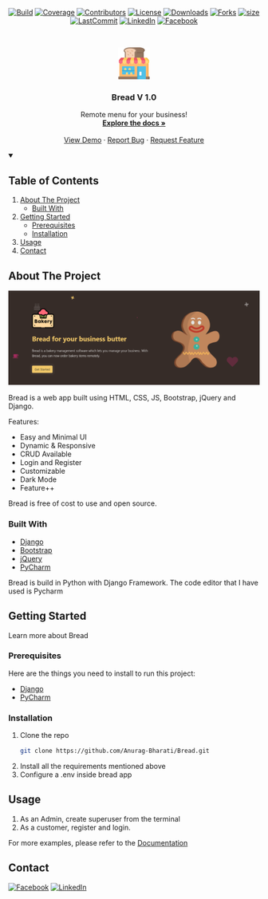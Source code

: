 <!--
*** Thanks othneildrew for providing this template
-->



<!-- PROJECT SHIELDS -->
<div align="center">

[![Build][build-shield]][build-url]
[![Coverage][covergae-shield]][coverage-url]
[![Contributors][contributors-shield]][contributors-url]
[![License][license-shield]][license-url]
[![Downloads][download-shield]][download-url]
[![Forks][forks-shield]][forks-url]
[![size][size-shield]][size-url]
[![LastCommit][lastCommit-shield]][size-url]
[![LinkedIn][linkedin-shield]][linkedin-url]
[![Facebook][facebook-shield]][facebook-url]
</div>


<!-- PROJECT LOGO -->
<br />
<p align="center">
  <a href="https://github.com/Anurag-Bharati/Bread">
    <img src="https://github.com/Anurag-Bharati/Bread/blob/main/static/images/bakeryShop.png" alt="Logo" width="64" height="64">
  </a>

  <h3 align="center">Bread V 1.0</h3>
 
  <p align="center"> </p>

  <p align="center">
    Remote menu for your business!
    <br />
    <a href="https://github.com/Anurag-Bharati/Bread/blob/main/static/misc/11494830_AnuragBharati_ST5007CEM.pdf"><strong>Explore the docs »</strong></a>
    <br />
    <br />
    <a href="https://github.com/Anurag-Bharati/Bread">View Demo</a>
    ·
    <a href="https://github.com/Anurag-Bharati/Bread/issues">Report Bug</a>
    ·
    <a href="https://github.com/Anurag-Bharati/Bread/issues">Request Feature</a>
  </p>
</p>



<!-- TABLE OF CONTENTS -->

<details open="open">
  <summary><h2>Table of Contents</summary>
  <ol>
    <li>
      <a href="#about-the-project">About The Project</a>
      <ul>
        <li><a href="#built-with">Built With</a></li>
      </ul>
    </li>
    <li>
      <a href="#getting-started">Getting Started</a>
      <ul>
        <li><a href="#prerequisites">Prerequisites</a></li>
        <li><a href="#installation">Installation</a></li>
      </ul>
    </li>
    <li><a href="#usage">Usage</a></li>
    <li><a href="#contact">Contact</a></li>
  </ol>
</details>



<!-- ABOUT THE PROJECT -->
## About The Project



  ![Product Name Screen Shot][product-screenshot]


Bread is a web app built using HTML, CSS, JS, Bootstrap, jQuery and Django. 

Features:
* Easy and Minimal UI
* Dynamic & Responsive
* CRUD Available
* Login and Register
* Customizable
* Dark Mode
* Feature++


Bread is free of cost to use and open source.

### Built With

* [Django](https://www.djangoproject.com/)
* [Bootstrap](https://getbootstrap.com/)
* [jQuery](https://jquery.com/)
* [PyCharm](https://www.jetbrains.com)

Bread is build in Python with Django Framework. The code editor that I have used is Pycharm


<!-- GETTING STARTED -->
## Getting Started

Learn more about Bread

### Prerequisites

Here are the things you need to install to run this project:

* [Django](https://www.djangoproject.com/)
* [PyCharm](https://www.jetbrains.com)

### Installation

1. Clone the repo
   ```sh
   git clone https://github.com/Anurag-Bharati/Bread.git
   ```
2. Install all the requirements mentioned above
3. Configure a .env inside bread app


<!-- USAGE EXAMPLES -->
## Usage

1. As an Admin, create superuser from the terminal
2. As a customer, register and login.

For more examples, please refer to the [Documentation][doc-url]


<!-- CONTACT -->
## Contact

[![Facebook][facebook-shield]][facebook-url]
[![LinkedIn][linkedin-shield]][linkedin-url]




<!-- MARKDOWN LINKS & IMAGES -->
<!-- https://www.markdownguide.org/basic-syntax/#reference-style-links -->
  
[build-shield]:https://img.shields.io/github/workflow/status/anurag-bharati/bread/Django%20CI/main?style=for-the-badge
[build-url]:https://github.com/Anurag-Bharati/Bread/actions/workflows/django_test.yml
[covergae-shield]:https://img.shields.io/codecov/c/github/anurag-bharati/bread?style=for-the-badge
[coverage-url]:https://app.codecov.io/gh/Anurag-Bharati/Bread
[download-shield]: https://img.shields.io/github/downloads/anurag-bharati/bread/1.0/total?style=for-the-badge
[download-url]:https://github.com/Anurag-Bharati/bread/releases/tag/1.0
[license-shield]:https://img.shields.io/github/license/Anurag-Bharati/Bread?style=for-the-badge
[license-url]:https://github.com/Anurag-Bharati/Bread/blob/main/LICENSE.md
[contributors-shield]:https://img.shields.io/github/contributors/Anurag-Bharati/Bread?style=for-the-badge
[contributors-url]: https://github.com/Anurag-Bharati/Bread/graphs/contributors
[forks-shield]: https://img.shields.io/github/forks/Anurag-Bharati/Bread?style=for-the-badge
[forks-url]: https://github.com/Anurag-Bharati/Bread/network/members
[size-shield]:https://img.shields.io/github/repo-size/anurag-bharati/Bread?style=for-the-badge
[size-url]: https://github.com/Anurag-Bharati/Bread
[lastCommit-shield]:https://img.shields.io/github/last-commit/anurag-bharati/Bread?style=for-the-badge
[linkedin-shield]: https://img.shields.io/badge/-LinkedIn-black.svg?style=for-the-badge&logo=linkedin&colorB=555
[linkedin-url]: https://www.linkedin.com/in/anurag-bharati-5abb6820a/
[facebook-shield]:https://img.shields.io/badge/Facebook-Anurag-blue?style=for-the-badge
[facebook-url]:https://www.facebook.com/frost.king.1042

[product-screenshot]:<https://github.com/Anurag-Bharati/Bread/blob/main/bread_cover.png>
[doc-url]:https://github.com/Anurag-Bharati/Bread/blob/main/static/misc/11494830_AnuragBharati_ST5007CEM.pdf

